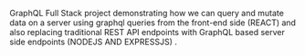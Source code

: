 GraphQL Full Stack project demonstrating how we can query and mutate data on a server using graphql queries from the front-end side (REACT) and also replacing traditional REST API endpoints with GraphQL based server side endpoints (NODEJS AND EXPRESSJS) . 